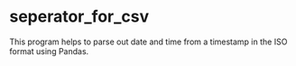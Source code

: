 # seperator_for_csv

This program helps to parse out date and time from a timestamp in the ISO format using Pandas.
